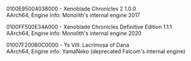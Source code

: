 0100E95004038000 - Xenoblade Chronicles 2 1.0.0<br>
AArch64, Engine info: Monolith's internal engine 2017

0100FF500E34A000 - Xenoblade Chronicles Definitive Edition 1.1.1<br>
AArch64, Engine info: Monolith's internal engine 2020

01007F200B0C0000 - Ys VIII: Lacrimosa of Dana<br>
AArch64, Engine info: YamaNeko (deprecated Falcom's internal engine)
